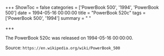 +++
ShowToc = false
categories = ['PowerBook 500', '1994', 'PowerBook 500']
date = 1994-05-16 00:00:00
title = "PowerBook 520c"
tags = ['PowerBook 500', '1994']
summary = " "

+++

The PowerBook 520c was released on 1994-05-16 00:00:00.

Source: `https://en.wikipedia.org/wiki/PowerBook_500`


